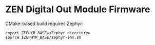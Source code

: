 ZEN Digital Out Module Firmware
===============================

CMake-based build requires Zephyr:

```
export ZEPHYR_BASE=<Zephyr directory>
source $ZEPHYR_BASE/zephyr-env.sh
```
